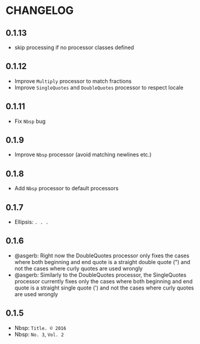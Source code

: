 # CHANGELOG

## 0.1.13

* skip processing if no processor classes defined

## 0.1.12

* Improve `Multiply` processor to match fractions
* Improve `SingleQuotes` and `DoubleQuotes` processor to respect locale

## 0.1.11

* Fix `Nbsp` bug

## 0.1.9

* Improve `Nbsp` processor (avoid matching newlines etc.)

## 0.1.8

* Add `Nbsp` processor to default processors

## 0.1.7

* Ellipsis: `. . .`

## 0.1.6

* @asgerb: Right now the DoubleQuotes processor only fixes the cases where both beginning and end quote is a straight double quote (") and not the cases where curly quotes are used wrongly
* @asgerb: Similarly to the DoubleQuotes processor, the SingleQuotes processor currently fixes only the cases where both beginning and end quote is a straight single quote (') and not the cases where curly quotes are used wrongly

## 0.1.5

* Nbsp: `Title. © 2016`
* Nbsp: `No. 3`, `Vol. 2`

